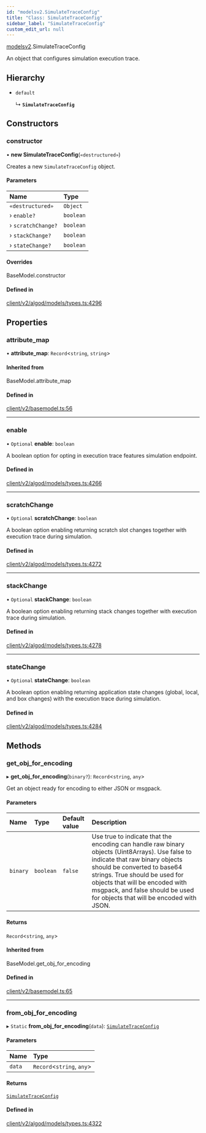 ```yaml
---
id: "modelsv2.SimulateTraceConfig"
title: "Class: SimulateTraceConfig"
sidebar_label: "SimulateTraceConfig"
custom_edit_url: null
---
```


[modelsv2](../namespaces/modelsv2.md).SimulateTraceConfig

An object that configures simulation execution trace.

## Hierarchy

- `default`

  ↳ **`SimulateTraceConfig`**

## Constructors

### constructor

• **new SimulateTraceConfig**(`«destructured»`)

Creates a new `SimulateTraceConfig` object.

#### Parameters

| Name | Type |
| :------ | :------ |
| `«destructured»` | `Object` |
| › `enable?` | `boolean` |
| › `scratchChange?` | `boolean` |
| › `stackChange?` | `boolean` |
| › `stateChange?` | `boolean` |

#### Overrides

BaseModel.constructor

#### Defined in

[client/v2/algod/models/types.ts:4296](https://github.com/joe-p/js-algorand-sdk/blob/6a3021f/src/client/v2/algod/models/types.ts#L4296)

## Properties

### attribute\_map

• **attribute\_map**: `Record`<`string`, `string`\>

#### Inherited from

BaseModel.attribute\_map

#### Defined in

[client/v2/basemodel.ts:56](https://github.com/joe-p/js-algorand-sdk/blob/6a3021f/src/client/v2/basemodel.ts#L56)

___

### enable

• `Optional` **enable**: `boolean`

A boolean option for opting in execution trace features simulation endpoint.

#### Defined in

[client/v2/algod/models/types.ts:4266](https://github.com/joe-p/js-algorand-sdk/blob/6a3021f/src/client/v2/algod/models/types.ts#L4266)

___

### scratchChange

• `Optional` **scratchChange**: `boolean`

A boolean option enabling returning scratch slot changes together with execution
trace during simulation.

#### Defined in

[client/v2/algod/models/types.ts:4272](https://github.com/joe-p/js-algorand-sdk/blob/6a3021f/src/client/v2/algod/models/types.ts#L4272)

___

### stackChange

• `Optional` **stackChange**: `boolean`

A boolean option enabling returning stack changes together with execution trace
during simulation.

#### Defined in

[client/v2/algod/models/types.ts:4278](https://github.com/joe-p/js-algorand-sdk/blob/6a3021f/src/client/v2/algod/models/types.ts#L4278)

___

### stateChange

• `Optional` **stateChange**: `boolean`

A boolean option enabling returning application state changes (global, local,
and box changes) with the execution trace during simulation.

#### Defined in

[client/v2/algod/models/types.ts:4284](https://github.com/joe-p/js-algorand-sdk/blob/6a3021f/src/client/v2/algod/models/types.ts#L4284)

## Methods

### get\_obj\_for\_encoding

▸ **get_obj_for_encoding**(`binary?`): `Record`<`string`, `any`\>

Get an object ready for encoding to either JSON or msgpack.

#### Parameters

| Name | Type | Default value | Description |
| :------ | :------ | :------ | :------ |
| `binary` | `boolean` | `false` | Use true to indicate that the encoding can handle raw binary objects (Uint8Arrays). Use false to indicate that raw binary objects should be converted to base64 strings. True should be used for objects that will be encoded with msgpack, and false should be used for objects that will be encoded with JSON. |

#### Returns

`Record`<`string`, `any`\>

#### Inherited from

BaseModel.get\_obj\_for\_encoding

#### Defined in

[client/v2/basemodel.ts:65](https://github.com/joe-p/js-algorand-sdk/blob/6a3021f/src/client/v2/basemodel.ts#L65)

___

### from\_obj\_for\_encoding

▸ `Static` **from_obj_for_encoding**(`data`): [`SimulateTraceConfig`](modelsv2.SimulateTraceConfig.md)

#### Parameters

| Name | Type |
| :------ | :------ |
| `data` | `Record`<`string`, `any`\> |

#### Returns

[`SimulateTraceConfig`](modelsv2.SimulateTraceConfig.md)

#### Defined in

[client/v2/algod/models/types.ts:4322](https://github.com/joe-p/js-algorand-sdk/blob/6a3021f/src/client/v2/algod/models/types.ts#L4322)
